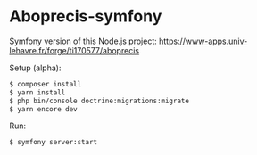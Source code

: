 # Aboprecis-symfony
Symfony version of this Node.js project: https://www-apps.univ-lehavre.fr/forge/ti170577/aboprecis

Setup (alpha):
```sh
$ composer install
$ yarn install
$ php bin/console doctrine:migrations:migrate
$ yarn encore dev
```
Run:
```sh
$ symfony server:start
```
